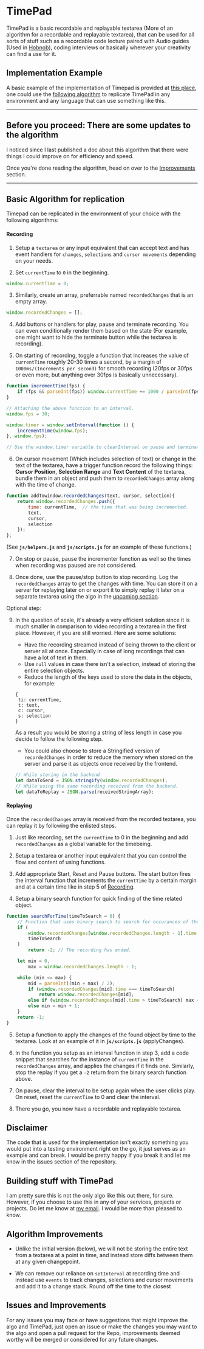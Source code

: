 # TimePad

TimePad is a basic recordable and replayable textarea (More of an algorithm for a recordable and replayable textarea), that can be used for all sorts of stuff such as a recordable code lecture paired with Audio guides (Used in [Hobnob](https://deve-sh.github.io/hobnob)), coding interviews or basically wherever your creativity can find a use for it.

## Implementation Example

A basic example of the implementation of Timepad is provided at [this place](https://deve-sh.github.io/TimePad), one could use the [following algorithm](#basic-algorithm-for-replication) to replicate TimePad in any environment and any language that can use something like this.

---

## Before you proceed: There are some updates to the algorithm

I noticed since I last published a doc about this algorithm that there were things I could improve on for efficiency and speed.

Once you're done reading the algorithm, head on over to the [Improvements](#algorithm-improvements) section.

---

## Basic Algorithm for replication

Timepad can be replicated in the environment of your choice with the following algorithms:

#### Recording

1. Setup a `textarea` or any input equivalent that can accept text and has event handlers for `changes`, `selections` and `cursor movements` depending on your needs.

2. Set `currentTime` to `0` in the beginning.

```javascript
window.currentTime = 0;
```

3. Similarly, create an array, preferrable named `recordedChanges` that is an empty array.

```javascript
window.recordedChanges = [];
```

4. Add buttons or handlers for play, pause and terminate recording. You can even conditionally render them based on the state (For example, one might want to hide the terminate button while the textarea is recording).

5. On starting of recording, toggle a function that increases the value of `currentTime` roughly 20-30 times a second, by a margin of `1000ms/(Increments per second)` for smooth recording (20fps or 30fps or even more, but anything over 30fps is basically unnecessary).

```javascript
function incrementTime(fps) {
	if (fps && parseInt(fps)) window.currentTime += 1000 / parseInt(fps);
}

// Attaching the above function to an interval.
window.fps = 30;

window.timer = window.setInterval(function () {
	incrementTime(window.fps);
}, window.fps);

// Use the window.timer variable to clearInterval on pause and terminate.
```

6. On cursor movement (Which includes selection of text) or change in the text of the textarea, have a trigger function record the following things: **Cursor Position**, **Selection Range** and **Text Content** of the textarea, bundle them in an object and push them to `recordedChanges` array along with the time of change.

```javascript
function addTowindow.recordedChanges(text, cursor, selection){
	return window.recordedChanges.push({
		time: currentTime,	// the time that was being incremented.
		text,
		cursor,
		selection
	});
};
```

(See **`js/helpers.js`** and **`js/scripts.js`** for an example of these functions.)

7. On stop or pause, pause the incrementer function as well so the times when recording was paused are not considered.

8. Once done, use the pause/stop button to stop recording. Log the `recordedChanges` array to get the changes with time. You can store it on a server for replaying later on or export it to simply replay it later on a separate textarea using the algo in the [upcoming section](#replaying).

Optional step:

9. In the question of scale, it's already a very efficient solution since it is much smaller in comparison to video recording a textarea in the first place. However, if you are still worried. Here are some solutions:

   - Have the recording streamed instead of being thrown to the client or server all at once. Especially in case of long recordings that can have a lot of text in them.
   - Use `null` values in case there isn't a selection, instead of storing the entire selection objects.
   - Reduce the length of the keys used to store the data in the objects, for example:

   ```
   {
   	ti: currentTime,
   	t: text,
   	c: cursor,
   	s: selection
   }
   ```

   As a result you would be storing a string of less length in case you decide to follow the following step.

   - You could also choose to store a Stringified version of `recordedChanges` in order to reduce the memory when stored on the server and parse it as objects once received by the frontend.

   ```javascript
   // While storing in the backend
   let dataToSend = JSON.stringify(window.recordedChanges);
   // While using the same recording received from the backend.
   let dataToReplay = JSON.parse(receivedStringArray);
   ```

#### Replaying

Once the `recordedChanges` array is received from the recorded textarea, you can replay it by following the enlisted steps.

1. Just like recording, set the `currentTime` to 0 in the beginning and add `recordedChanges` as a global variable for the timebeing.

2. Setup a textarea or another input equivalent that you can control the flow and content of using functions.

3. Add appropriate Start, Reset and Pause buttons. The start button fires the interval function that increments the `currentTime` by a certain margin and at a certain time like in step 5 of [Recording](#recording).

4. Setup a binary search function for quick finding of the time related object.

```javascript
function searchForTime(timeToSearch = 0) {
	// Function that uses binary search to search for occurances of the time in the array.
	if (
		window.recordedChanges[window.recordedChanges.length - 1].time <
		timeToSearch
	)
		return -2; // The recording has ended.

	let min = 0,
		max = window.recordedChanges.length - 1;

	while (min <= max) {
		mid = parseInt((min + max) / 2);
		if (window.recordedChanges[mid].time === timeToSearch)
			return window.recordedChanges[mid];
		else if (window.recordedChanges[mid].time > timeToSearch) max = mid - 1;
		else min = min + 1;
	}
	return -1;
}
```

5. Setup a function to apply the changes of the found object by time to the textarea. Look at an example of it in **`js/scripts.js`** (applyChanges).

6. In the function you setup as an interval function in step 3, add a code snippet that searches for the instance of `currentTime` in the `recordedChanges` array, and applies the changes if it finds one. Similarly, stop the replay if you get a `-2` return from the binary search function above.

7. On pause, clear the interval to be setup again when the user clicks play. On reset, reset the `currentTime` to 0 and clear the interval.

8. There you go, you now have a recordable and replayable textarea.

## Disclaimer

The code that is used for the implementation isn't exactly something you would put into a testing environment right on the go, it just serves as an example and can break. I would be pretty happy if you break it and let me know in the issues section of the repository.

## Building stuff with TimePad

I am pretty sure this is not the only algo like this out there, for sure. However, if you choose to use this in any of your services, projects or projects. Do let me know at [my email](mailto:devesh2027@gmail.com). I would be more than pleased to know.

## Algorithm Improvements

- Unlike the initial version (below), we will not be storing the entire text from a textarea at a point in time, and instead store diffs between them at any given changepoint.

- We can remove our reliance on `setInterval` at recording time and instead use `events` to track changes, selections and cursor movements and add it to a change stack. Round off the time to the closest

## Issues and Improvements

For any issues you may face or have suggestions that might improve the algo and TimePad, just open an issue or make the changes you may want to the algo and open a pull request for the Repo, improvements deemed worthy will be merged or considered for any future changes.
